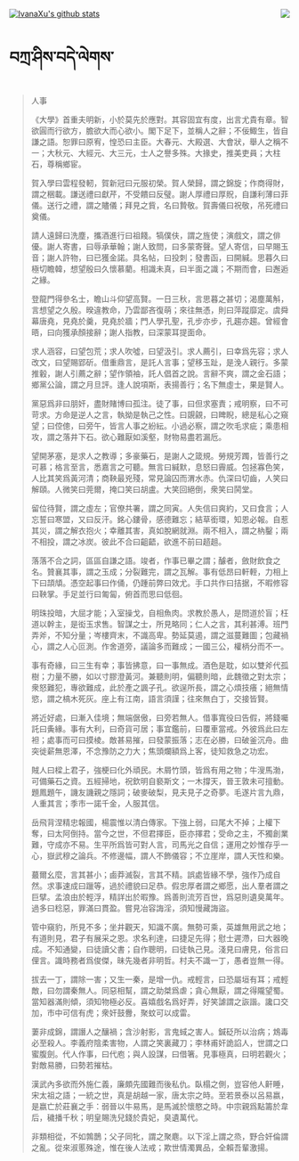 [![IvanaXu's github stats](https://github-readme-stats.vercel.app/api?username=IvanaXu&show_icons=true&theme=vue-dark)](https://github.com/anuraghazra/github-readme-stats)
<img align="right" src="https://github-readme-stats.vercel.app/api/top-langs/?username=IvanaXu&langs_count=3&theme=graywhite" />
# བཀྲ་ཤིས་བདེ་ལེགས་
> 人事
> 
> 《大學》首重夫明新，小於莫先於應對。其容固宜有度，出言尤貴有章。智欲圓而行欲方，膽欲大而心欲小。閣下足下，並稱人之辭；不佞鯫生，皆自謙之語。恕罪曰原宥，惶恐曰主臣。大春元、大殿選、大會狀，舉人之稱不一；大秋元、大經元、大三元，士人之譽多殊。大掾史，推美吏員；大柱石，尊稱鄉宦。
> 
> 賀入學曰雲程發軔，賀新冠曰元服初榮。賀人榮歸，謂之錦旋；作商得財，謂之稇載。謙送禮曰獻芹，不受饋曰反璧。謝人厚禮曰厚貺，自謙利薄曰菲儀。送行之禮，謂之贐儀；拜見之貲，名曰贄敬。賀壽儀曰祝敬，吊死禮曰奠儀。
> 
> 請人遠歸曰洗塵，攜酒進行曰祖餞。犒僕伕，謂之旌使；演戲文，謂之俳優。謝人寄書，曰辱承華翰；謝人致問，曰多蒙寄聲。望人寄信，曰早賜玉音；謝人許物，曰已獲金諾。具名帖，曰投刺；發書函，曰開緘。思暮久曰極切瞻韓，想望殷曰久懷慕藺。相識未真，曰半面之識；不期而會，曰邂逅之緣。
> 
> 登龍門得參名士，瞻山斗仰望高賢。一日三秋，言思暮之甚切；渴塵萬斛，言想望之久殷。暌違教命，乃雲鄙吝復萌；來往無憑，則曰萍蹤靡定。虞舜幕唐堯，見堯於羹，見堯於牆；門人學孔聖，孔步亦步，孔趨亦趨。曾經會晤，曰向獲承顏接辭；謝人指教，曰深蒙耳提面命。
> 
> 求人涵容，曰望包荒；求人吹噓，曰望汲引。求人薦引，曰幸爲先容；求人改文，曰望賜郢斫。借重鼎言，是託人言事；望移玉趾，是浼人親行。多蒙推轂，謝人引薦之辭；望作領袖，託人倡首之說。言辭不爽，謂之金石語；鄉黨公論，謂之月旦評。逢人說項斯，表揚善行；名下無虛士，果是賢人。
> 
> 黨惡爲非曰朋奸，盡財賭博曰孤注。徒了事，曰但求塞責；戒明察，曰不可苛求。方命是逆人之言，執拗是執己之性。曰覬覦，曰睥睨，總是私心之窺望；曰倥傯，曰旁午，皆言人事之紛紜。小過必察，謂之吹毛求疵；乘患相攻，謂之落井下石。欲心難厭如溪壑，財物易盡若漏卮。
> 
> 望開茅塞，是求人之教導；多豪藥石，是謝人之箴規。勞規芳躅，皆善行之可慕；格言至言，悉嘉言之可聽。無言曰緘默，息怒曰霽威。包拯寡色笑，人比其笑爲黃河清；商鞅最兇殘，常見論囚而渭水赤。仇深曰切齒，人笑曰解頤。人微笑曰莞爾，掩口笑曰胡盧。大笑回絕倒，衆笑曰鬨堂。
> 
> 留位待賢，謂之虛左；官僚共署，謂之同寅。人失信曰爽約，又曰食言；人忘誓曰寒盟，又曰反汗。銘心鏤骨，感德難忘；結草銜環，知恩必報。自惹其災，謂之解衣抱火；幸離其害，真如脫網就淵。兩不相入，謂之枘鑿；兩不相投，謂之冰炭。彼此不合曰齟齬，欲進不前曰趦趄。
> 
> 落落不合之詞，區區自謙之語。竣者，作事已畢之謂；醵者，斂財飲食之名。贊襄其事，謂之玉成；分裂難完，謂之瓦解。事有低昂曰軒輊，力相上下曰頡頏。憑空起事曰作俑，仍踵前弊曰效尤。手口共作曰拮据，不暇修容曰鞅掌。手足並行曰匍匐，俯首而思曰低徊。
> 
> 明珠投暗，大屈才能；入室操戈，自相魚肉。求教於愚人，是問道於盲；枉道以幹主，是衒玉求售。智謀之士，所見略同；仁人之言，其利甚溥。班門弄斧，不知分量；岑樓齊末，不識高卑。勢延莫遏，謂之滋蔓難圖；包藏禍心，謂之人心叵測。作舍道旁，議論多而難成；一國三公，權柄分而不一。
> 
> 事有奇緣，曰三生有幸；事皆拂意，曰一事無成。酒色是耽，如以雙斧代孤樹；力量不勝，如以寸膠澄黃河。兼聽則明，偏聽則暗，此魏徵之對太宗；衆怒難犯，專欲難成，此於產之諷子孔。欲逞所長，謂之心煩技癢；絕無情慾，謂之槁木死灰。座上有江南，語言須謹；往來無白丁，交接皆賢。
> 
> 將近好處，曰漸入佳境；無端倨傲，曰旁若無人。借事寬役曰告假，將錢囑託曰夤緣。事有大利，曰奇貨可居；事宜鑑前，曰覆車當戒。外彼爲此曰左袒；處事而可曰摸棱。敵甚易摧，曰發蒙振落；志在必勝，曰破釜沉舟。曲突徙薪無恩澤，不念豫防之力大；焦頭爛額爲上客，徒知救急之功宏。
> 
> 賊人曰樑上君子，強梗曰化外頑民。木屑竹頭，皆爲有用之物；牛溲馬渤，可備藥石之資。五經掃地，祝欽明自褻斯文；一木撐天，晉王敦未可擅動。題鳳題午，譏友譏親之隱詞；破麥破梨，見夫見子之奇夢。毛遂片言九鼎，人重其言；季市一諾千金，人服其信。
> 
> 岳飛背涅精忠報國，楊震惟以清白傳家。下強上弱，曰尾大不掉；上權下奪，曰太阿倒持。當今之世，不但君擇臣，臣亦擇君；受命之主，不獨創業難，守成亦不易。生平所爲皆可對人言，司馬光之自信；運用之妙惟存乎一心，嶽武穆之論兵。不修邊幅，謂人不飾儀容；不立崖岸，謂人天性和樂。
> 
> 蕞爾幺麼，言其甚小；鹵莽滅裂，言其不精。誤處皆緣不學，強作乃成自然。求事速成曰躐等，過於禮貌曰足恭。假忠厚者謂之鄉愿，出人羣者謂之巨擘。孟浪由於輕浮，精詳出於暇豫。爲善則流芳百世，爲惡則遺臭萬年。過多曰稔惡，罪滿曰貫盈。嘗見冶容誨淫，須知慢藏誨盜。
> 
> 管中窺豹，所見不多；坐井觀天，知識不廣。無勢可乘，英雄無用武之地；有道則見，君子有展采之恩。求名利達，曰捷足先得；慰士遲滯，曰大器晚成。不知通變，曰徒讀父書；自作聰明，曰徒執己見。淺見曰膚見，俗言曰俚言。識時務者爲俊傑，昧先幾者非明哲。村夫不識一丁，愚者豈無一得。
> 
> 拔去一丁，謂除一害；又生一秦，是增一仇。戒輕言，曰恐屬垣有耳；戒輕敵，曰勿謂秦無人。同惡相幫，謂之助桀爲虐；貪心無厭，謂之得隴望蜀。當知器滿則傾，須知物極必反。喜嬉戲名爲好弄，好笑謔謂之詼諧。讒口交加，市中可信有虎；衆奸鼓釁，聚蚊可以成雷。
> 
> 萋非成錦，謂譖人之釀禍；含沙射影，言鬼蜮之害人。鍼砭所以治病；鴆毒必至殺人。李義府陰柔害物，人謂之笑裏藏刀；李林甫奸詭諂人，世謂之口蜜腹劍。代人作事，曰代庖；與人設謀，曰借箸。見事極真，曰明若觀火；對敵易勝，曰勢若摧枯。
> 
> 漢武內多欲而外施仁義，廉頗先國難而後私仇。臥榻之側，豈容他人鼾睡，宋太祖之語；一統之世，真是胡越一家，唐太宗之時。至若景泰以呂易嬴，是嬴亡於莊襄之手：弱晉以牛易馬，是馬滅於懷愍之時。中宗親爲點籌於韋后，穢播千秋；明皇賜洗兒錢於貴妃，臭遺萬代。
> 
> 非類相從，不如鶉鵲；父子同牝，謂之聚麀。以下淫上謂之烝，野合奸倫謂之亂。從來淑慝殊途，惟在後人法戒；欺世情濁異品，全賴吾輩激揚。
>
